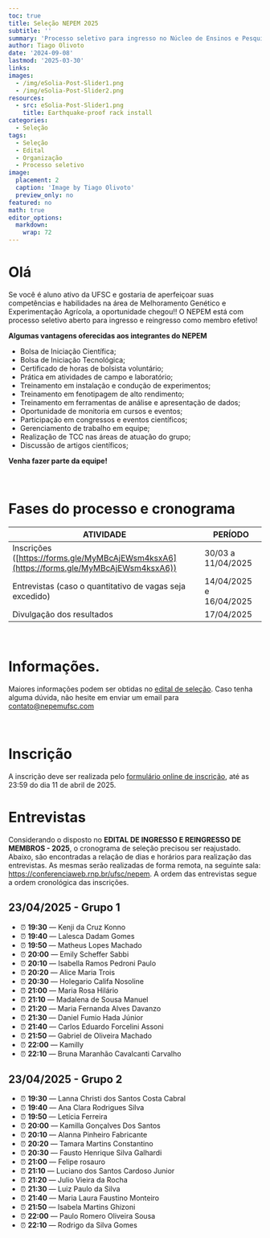 ```yaml
---
toc: true
title: Seleção NEPEM 2025
subtitle: ''
summary: 'Processo seletivo para ingresso no Núcleo de Ensinos e Pesquisas em Experimentação e Melhoramento Vegetal (NEPEM).'
author: Tiago Olivoto
date: '2024-09-08'
lastmod: '2025-03-30'
links:
images:
  - /img/eSolia-Post-Slider1.png
  - /img/eSolia-Post-Slider2.png
resources:
  - src: eSolia-Post-Slider1.png
    title: Earthquake-proof rack install
categories:
  - Seleção
tags:
  - Seleção
  - Edital
  - Organização
  - Processo seletivo
image:
  placement: 2
  caption: 'Image by Tiago Olivoto'
  preview_only: no
featured: no
math: true
editor_options:
  markdown:
    wrap: 72
---
```


<script src="https://kit.fontawesome.com/1f72d6921a.js" crossorigin="anonymous"></script>


# Olá

Se você é aluno ativo da UFSC e gostaria de aperfeiçoar suas
competências e habilidades na área de Melhoramento Genético e
Experimentação Agrícola, a oportunidade chegou!! O NEPEM está com
processo seletivo aberto para ingresso e reingresso como membro efetivo!

**Algumas vantagens oferecidas aos integrantes do NEPEM**

-   Bolsa de Iniciação Científica;
-   Bolsa de Iniciação Tecnológica;
-   Certificado de horas de bolsista voluntário;
-   Prática em atividades de campo e laboratório;
-   Treinamento em instalação e condução de experimentos;
-   Treinamento em fenotipagem de alto rendimento;
-   Treinamento em ferramentas de análise e apresentação de dados;
-   Oportunidade de monitoria em cursos e eventos;
-   Participação em congressos e eventos científicos;
-   Gerenciamento de trabalho em equipe;
-   Realização de TCC nas áreas de atuação do grupo;
-   Discussão de artigos científicos;

**Venha fazer parte da equipe!**

<br>

# <i class="fas fa-clock"></i> Fases do processo e cronograma

| ATIVIDADE                                                               | PERÍODO            |
|---------------------------------------------------|---------------------|
| Inscrições ([https://forms.gle/MyMBcAjEWsm4ksxA6](https://forms.gle/MyMBcAjEWsm4ksxA6)) | 30/03 a 11/04/2025 |
| Entrevistas (caso o quantitativo de vagas seja excedido)                | 14/04/2025 e 16/04/2025    |
| Divulgação dos resultados                                              | 17/04/2025        |

<br>

# <i class="fas fa-file-pdf"></i> Informações.
Maiores informações podem ser obtidas no [edital de seleção](edital_2025_assinado.pdf). Caso tenha alguma dúvida, não hesite em enviar um email para contato@nepemufsc.com

<br>

# <i class="fas fa-file-export"></i> Inscrição


A inscrição deve ser realizada pelo [formulário online de
inscrição](https://forms.gle/MyMBcAjEWsm4ksxA6), até as 23:59 do dia 11
de abril de 2025.

<!--<iframe src="https://docs.google.com/forms/d/e/1FAIpQLSd_QqUcj7sw98s4aLgJ04lDMxFiJ3vZlq3kfLRJK7xxYGrzoA/viewform?embedded=true" width="720" height="1300" frameborder="0" marginheight="0" marginwidth="0">Carregando…</iframe>-->


# <i class="fas fa-handshake"></i> Entrevistas

Considerando o disposto no **EDITAL DE INGRESSO E REINGRESSO DE MEMBROS - 2025**, o cronograma de seleção precisou ser reajustado. Abaixo, são encontradas a relação de dias e horários para realização das entrevistas. As mesmas serão realizadas de forma remota, na seguinte sala: https://conferenciaweb.rnp.br/ufsc/nepem. A ordem das entrevistas segue a ordem cronológica das inscrições.

## 23/04/2025 - Grupo 1

- ⏰ **19:30** — Kenji da Cruz Konno
- ⏰ **19:40** — Lalesca Dadam Gomes
- ⏰ **19:50** — Matheus Lopes Machado
- ⏰ **20:00** — Emily Scheffer Sabbi
- ⏰ **20:10** — Isabella Ramos Pedroni Paulo
- ⏰ **20:20** — Alice Maria Trois
- ⏰ **20:30** — Holegario Califa Nosoline
- ⏰ **21:00** — Maria Rosa Hilário
- ⏰ **21:10** — Madalena de Sousa Manuel
- ⏰ **21:20** — Maria Fernanda Alves Davanzo
- ⏰ **21:30** — Daniel Fumio Hada Júnior
- ⏰ **21:40** — Carlos Eduardo Forcelini Assoni
- ⏰ **21:50** — Gabriel de Oliveira Machado
- ⏰ **22:00** — Kamilly
- ⏰ **22:10** — Bruna Maranhão Cavalcanti Carvalho

## 23/04/2025 - Grupo 2

- ⏰ **19:30** — Lanna Christi dos Santos Costa Cabral
- ⏰ **19:40** — Ana Clara Rodrigues Silva
- ⏰ **19:50** — Letícia Ferreira
- ⏰ **20:00** — Kamilla Gonçalves Dos Santos
- ⏰ **20:10** — Alanna Pinheiro Fabricante
- ⏰ **20:20** — Tamara Martins Constantino
- ⏰ **20:30** — Fausto Henrique Silva Galhardi
- ⏰ **21:00** — Felipe rosauro
- ⏰ **21:10** — Luciano dos Santos Cardoso Junior
- ⏰ **21:20** — Julio Vieira da Rocha
- ⏰ **21:30** — Luiz Paulo da Silva
- ⏰ **21:40** — Maria Laura Faustino Monteiro
- ⏰ **21:50** — Isabela Martins Ghizoni
- ⏰ **22:00** — Paulo Romero Oliveira Sousa
- ⏰ **22:10** — Rodrigo da Silva Gomes
